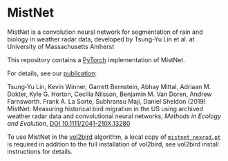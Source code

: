 # MistNet
MistNet is a convolution neural network for segmentation of rain and biology in weather radar data, developed by Tsung-Yu Lin et al. at University of Massachusetts Amherst

This repository contains a [PyTorch](https://pytorch.org/) implementation of MistNet.

For details, see our [publication](https://doi.org/10.1111/2041-210X.13280):

Tsung‐Yu Lin, Kevin Winner, Garrett Bernstein, Abhay Mittal, Adriaan M. Dokter, Kyle G. Horton, Cecilia Nilsson, Benjamin M. Van Doren, Andrew Farnsworth. Frank A. La Sorte, Subhransu Maji, Daniel Sheldon (2019) MistNet: Measuring historical bird migration in the US using archived weather radar data and convolutional neural networks, *Methods in Ecology and Evolution*, [DOI 10.1111/2041-210X.13280](https://doi.org/10.1111/2041-210X.13280)

To use MistNet in the [vol2bird](https://github.com/adokter/vol2bird) algorithm, a local copy of [`mistnet_nexrad.pt`](https://github.com/adokter/MistNet/blob/master/mistnet_nexrad.pt) is required in addition to the full installation of vol2bird, see vol2bird install instructions for details.
